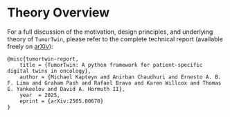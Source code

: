 
# Theory Overview

For a full discussion of the motivation, design principles, and underlying theory of `TumorTwin`, please refer to the complete technical report (available freely on [arXiv](https://arxiv.org/abs/2505.00670)):
```
@misc{tumortwin-report,
	title = {TumorTwin: A python framework for patient-specific digital twins in oncology},
	author = {Michael Kapteyn and Anirban Chaudhuri and Ernesto A. B. F. Lima and Graham Pash and Rafael Bravo and Karen Willcox and Thomas E. Yankeelov and David A. Hormuth II},
	year  = 2025,
	eprint = {arXiv:2505.00670}
}
```